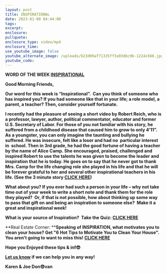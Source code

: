 ```yaml
---
layout: post
title: INSPIRATIONAL
date: 2023-01-08 04:44:00
tags:
excerpt:
enclosure:
pullquote:
enclosure_type: video/mp4
enclosure_time:
use_youtube_image: false
youtube_alternate_image: /uploads/b23d09af71335ff3a93dbc9b-1224x566.jpg
youtube_code:
---
```

**WORD OF THE WEEK&nbsp;[INSPIRATIONAL](https://www.merriam-webster.com/dictionary/inspiration)**

**Good Morning Friends,**

**Our word for this week is “Inspirational”. &nbsp;Can you think of someone who has inspired you? If you had someone like that in your life; a role model, a parent, a teacher? Then, consider yourself fortunate.**

**I recently had the pleasure of seeing a short video by Robert Reich, who is a professor, lawyer, author, political commentator, educator and former U.S. Secretary of Labor. For those of you not familiar with his story, he suffered from a childhood disease that caused him to grow to only 4’11”. As a youngster, you can only imagine the taunting and bullying he suffered. He was insecure, felt like a loser and had no&nbsp; particular interest in&nbsp; school. Then in 3rd grade, he had the good fortune of having a teacher by the name of Alice Camp. She encouraged, praised, challenged and inspired Robert to use the talents he was given to become the leader and inspiration that he is today. He goes on to say that he never got to thank Mrs. Camp for the life changing role she played in his life and that he will be forever grateful to her and several other inspirational teachers in his life. (See the 3 minute story&nbsp;[CLICK HERE](https://youtu.be/tsaxujeZ1vQ))**

**What about you? If you ever had such a person in your life – why not take time out of your week to write a short note and thank them for the role they played?&nbsp; Or, if that is not possible, how about thinking up some way to pass that gift on and being an inspiration to someone else?&nbsp; Make it a great and inspirational week\!**

**What is your source of Inspiration?&nbsp; Take the Quiz:&nbsp;[CLICK HERE](https://www.goodnet.org/articles/who-your-source-inspiration-quiz)**

**Real Estate Corner:&nbsp;****Speaking of INSPIRATION, what motivates you to clean your house? Get "6 Hot Tips to Motivate You to Clean Your House". You aren't going to want to miss this\!&nbsp;[CLICK HERE](https://www.wikihow.com/Get-Motivated-to-Clean-the-House)&nbsp;**

**Hope you Enjoyed these tips & inf😎**

**[Let us know](https://longislandrealestatevideoblog.com/contact)&nbsp;if we can help you in any way\!&nbsp;**

**Karen & Joe Don😎van&nbsp;**&nbsp;